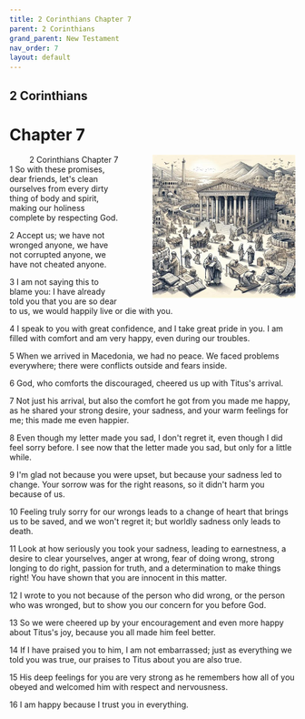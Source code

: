 ```yaml
---
title: 2 Corinthians Chapter 7
parent: 2 Corinthians
grand_parent: New Testament
nav_order: 7
layout: default
---
```


## 2 Corinthians

# Chapter 7

<div style="clear: both; text-align: right;">
    <img src="/assets/Image/2 Corinthians/500/7.jpg" alt="2 Corinthians Chapter 7" class="chapter-image" style="max-width: 50%; height: auto; float: right; margin: 0 0 10px 10px; padding-left: 10%;">
    <figcaption style="font-size: 14px;">2 Corinthians Chapter 7</figcaption>
</div>
1 So with these promises, dear friends, let's clean ourselves from every dirty thing of body and spirit, making our holiness complete by respecting God.

2 Accept us; we have not wronged anyone, we have not corrupted anyone, we have not cheated anyone.

3 I am not saying this to blame you: I have already told you that you are so dear to us, we would happily live or die with you.

4 I speak to you with great confidence, and I take great pride in you. I am filled with comfort and am very happy, even during our troubles.

5 When we arrived in Macedonia, we had no peace. We faced problems everywhere; there were conflicts outside and fears inside.

6 God, who comforts the discouraged, cheered us up with Titus's arrival.

7 Not just his arrival, but also the comfort he got from you made me happy, as he shared your strong desire, your sadness, and your warm feelings for me; this made me even happier.

8 Even though my letter made you sad, I don't regret it, even though I did feel sorry before. I see now that the letter made you sad, but only for a little while.

9 I'm glad not because you were upset, but because your sadness led to change. Your sorrow was for the right reasons, so it didn't harm you because of us.

10 Feeling truly sorry for our wrongs leads to a change of heart that brings us to be saved, and we won't regret it; but worldly sadness only leads to death.

11 Look at how seriously you took your sadness, leading to earnestness, a desire to clear yourselves, anger at wrong, fear of doing wrong, strong longing to do right, passion for truth, and a determination to make things right! You have shown that you are innocent in this matter.

12 I wrote to you not because of the person who did wrong, or the person who was wronged, but to show you our concern for you before God.

13 So we were cheered up by your encouragement and even more happy about Titus's joy, because you all made him feel better.

14 If I have praised you to him, I am not embarrassed; just as everything we told you was true, our praises to Titus about you are also true.

15 His deep feelings for you are very strong as he remembers how all of you obeyed and welcomed him with respect and nervousness.

16 I am happy because I trust you in everything.



